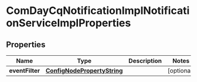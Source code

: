 
# ComDayCqNotificationImplNotificationServiceImplProperties

## Properties
Name | Type | Description | Notes
------------ | ------------- | ------------- | -------------
**eventFilter** | [**ConfigNodePropertyString**](ConfigNodePropertyString.md) |  |  [optional]



